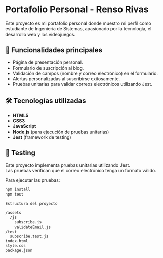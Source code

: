 # Portafolio Personal - Renso Rivas

Este proyecto es mi portafolio personal donde muestro mi perfil como estudiante de Ingeniería de Sistemas, apasionado por la tecnología, el desarrollo web y los videojuegos.

## 🚀 Funcionalidades principales

- Página de presentación personal.
- Formulario de suscripción al blog.
- Validación de campos (nombre y correo electrónico) en el formulario.
- Alertas personalizadas al suscribirse exitosamente.
- Pruebas unitarias para validar correos electrónicos utilizando Jest.

## 🛠 Tecnologías utilizadas

- **HTML5**
- **CSS3**
- **JavaScript**
- **Node.js** (para ejecución de pruebas unitarias)
- **Jest** (framework de testing)

## 🧪 Testing

Este proyecto implementa pruebas unitarias utilizando Jest.  
Las pruebas verifican que el correo electrónico tenga un formato válido.

Para ejecutar las pruebas:

```bash
npm install
npm test

Estructura del proyecto

/assets
  /js
    subscribe.js
    validateEmail.js
/test
  subscribe.test.js
index.html
style.css
package.json


